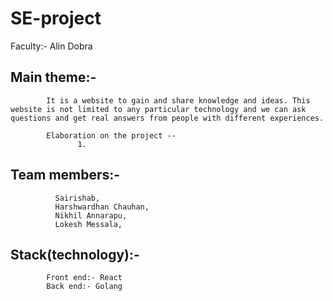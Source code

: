 # SE-project

Faculty:- Alin Dobra

## Main theme:-
            It is a website to gain and share knowledge and ideas. This website is not limited to any particular technology and we can ask questions and get real answers from people with different experiences.
            
            Elaboration on the project --
                   1. 
                                         
                        
            
## Team members:-
              Sairishab,
              Harshwardhan Chauhan, 
              Nikhil Annarapu,
              Lokesh Messala, 
              
## Stack(technology):-
            Front end:- React
            Back end:- Golang
